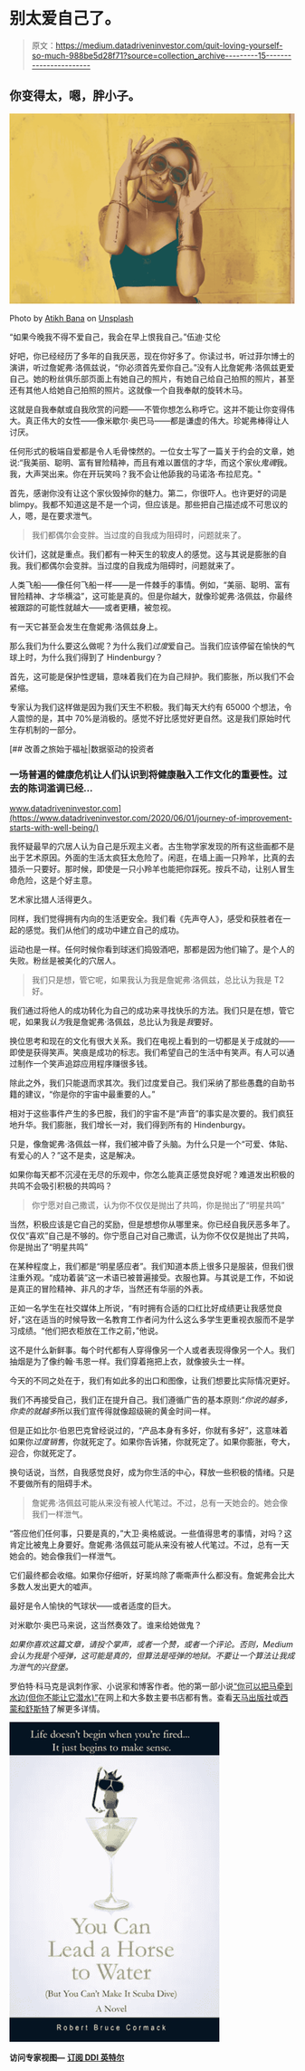 # 别太爱自己了。

> 原文：<https://medium.datadriveninvestor.com/quit-loving-yourself-so-much-988be5d28f71?source=collection_archive---------15----------------------->

## 你变得太，嗯，胖小子。

![](img/946645433b3a18f410dd3afc16a96f2f.png)

Photo by [Atikh Bana](https://unsplash.com/@tikh?utm_source=unsplash&utm_medium=referral&utm_content=creditCopyText) on [Unsplash](https://unsplash.com/s/photos/sexy-woman?utm_source=unsplash&utm_medium=referral&utm_content=creditCopyText)

“如果今晚我不得不爱自己，我会在早上恨我自己。”伍迪·艾伦

好吧，你已经经历了多年的自我厌恶，现在你好多了。你读过书，听过菲尔博士的演讲，听过詹妮弗·洛佩兹说，“你必须首先爱你自己。”没有人比詹妮弗·洛佩兹更爱自己。她的粉丝俱乐部页面上有她自己的照片，有她自己给自己拍照的照片，甚至还有其他人给她自己拍照的照片。这就像一个自我奉献的旋转木马。

这就是自我奉献或自我欣赏的问题——不管你想怎么称呼它。这并不能让你变得伟大。真正伟大的女性——像米歇尔·奥巴马——都是谦虚的伟大。珍妮弗棒得让人讨厌。

任何形式的极端自爱都是令人毛骨悚然的。一位女士写了一篇关于约会的文章，她说:“我美丽、聪明、富有冒险精神，而且有难以置信的才华，而这个家伙*鬼魂*我。我，大声哭出来。你在开玩笑吗？我不会让他舔我的马诺洛·布拉尼克。"

首先，感谢你没有让这个家伙毁掉你的魅力。第二，你很吓人。也许更好的词是 blimpy。我都不知道这是不是一个词，但应该是。那些把自己描述成不可思议的人，嗯，是在要求泄气。

> 我们都偶尔会变胖。当过度的自我成为阻碍时，问题就来了。

伙计们，这就是重点。我们都有一种天生的软皮人的感觉。这与其说是膨胀的自我。我们都偶尔会变胖。当过度的自我成为阻碍时，问题就来了。

人类飞船——像任何飞船一样——是一件棘手的事情。例如，“美丽、聪明、富有冒险精神、才华横溢”，这可能是真的。但是你越大，就像珍妮弗·洛佩兹，你最终被跟踪的可能性就越大——或者更糟，被忽视。

有一天它甚至会发生在詹妮弗·洛佩兹身上。

那么我们为什么要这么做呢？为什么我们*过度*爱自己。当我们应该停留在愉快的气球上时，为什么我们得到了 Hindenburgy？

首先，这可能是保护性逻辑，意味着我们在为自己辩护。我们膨胀，所以我们不会紧缩。

专家认为我们这样做是因为我们天生不积极。我们每天大约有 65000 个想法，令人震惊的是，其中 70%是消极的。感觉不好比感觉好更自然。这是我们原始时代生存机制的一部分。

[](https://www.datadriveninvestor.com/2020/06/01/journey-of-improvement-starts-with-well-being/) [## 改善之旅始于福祉|数据驱动的投资者

### 一场普遍的健康危机让人们认识到将健康融入工作文化的重要性。过去的陈词滥调已经…

www.datadriveninvestor.com](https://www.datadriveninvestor.com/2020/06/01/journey-of-improvement-starts-with-well-being/) 

我怀疑最早的穴居人认为自己是乐观主义者。古生物学家发现的所有这些画都不是出于艺术原因。外面的生活太疯狂太危险了。闲逛，在墙上画一只羚羊，比真的去猎杀一只要好。那时候，即使是一只小羚羊也能把你踩死。按兵不动，让别人冒生命危险，这是个好主意。

艺术家比猎人活得更久。

同样，我们觉得拥有内向的生活更安全。我们看《先声夺人》，感受和获胜者在一起的感觉。我们从他们的成功中建立自己的成功。

运动也是一样。任何时候你看到球迷们捣毁酒吧，那都是因为他们输了。是个人的失败。粉丝是被美化的穴居人。

> 我们只是想，管它呢，如果我认为我是詹妮弗·洛佩兹，总比认为我是 T2 好。

我们通过将他人的成功转化为自己的成功来寻找快乐的方法。我们只是在想，管它呢，如果我*认为*我是詹妮弗·洛佩兹，总比认为我是*我*要好。

换位思考和现在的文化有很大关系。我们在电视上看到的一切都是关于成就的——即使是获得笑声。笑痕是成功的标志。我们希望自己的生活中有笑声。有人可以通过制作一个笑声追踪应用程序赚很多钱。

除此之外，我们只能退而求其次。我们过度爱自己。我们采纳了那些愚蠢的自助书籍的建议，“你是你的宇宙中最重要的人。”

相对于这些事件产生的多巴胺，我们的宇宙不是“声音”的事实是次要的。我们疯狂地升华。我们膨胀，我们增长一对，我们得到所有的 Hindenburgy。

只是，像詹妮弗·洛佩兹一样，我们被冲昏了头脑。为什么只是一个“可爱、体贴、有爱心的人？”这不是卖，这是解决。

如果你每天都不沉浸在无尽的乐观中，你怎么能真正感觉良好呢？难道发出积极的共鸣不会吸引积极的共鸣吗？

> 你宁愿对自己撒谎，认为你不仅仅是抛出了共鸣，你是抛出了“明星共鸣”

当然，积极应该是它自己的奖励，但是想想你从哪里来。你已经自我厌恶多年了。仅仅“喜欢”自己是不够的。你宁愿自己对自己撒谎，认为你不仅仅是抛出了共鸣，你是抛出了“明星共鸣”

在某种程度上，我们都是“明星感应者”。我们知道本质上很多只是服装，但我们很注重外观。“成功着装”这一术语已被普遍接受。衣服也算。与其说是工作，不如说是真正的冒险精神、非凡的才华，当然还有华丽的外表。

正如一名学生在社交媒体上所说，“有时拥有合适的口红比好成绩更让我感觉良好，”这在适当的时候导致一名教育工作者问为什么这么多学生更重视衣服而不是学习成绩。“他们把衣柜放在工作之前，”他说。

这不是什么新鲜事。每个时代都有人穿得像另一个人或者表现得像另一个人。我们抽烟是为了像约翰·韦恩一样。我们穿着拖把上衣，就像披头士一样。

今天的不同之处在于，我们有如此多的出口和图像，让我们想要比实际情况更好。

我们不再接受自己，我们正在提升自己。我们遵循广告的基本原则:“*你说的越多，你卖的就越多*所以我们宣传得就像超级碗的黄金时间一样。

但是正如比尔·伯恩巴克曾经说过的，“产品本身有多好，你就有多好”，这意味着如果你*过度销售*，你就死定了。如果你告诉猪，你就死定了。如果你膨胀，夸大，迎合，你就死定了。

换句话说，当然，自我感觉良好，成为你生活的中心，释放一些积极的情绪。只是不要做所有的阻碍手术。

> 詹妮弗·洛佩兹可能从来没有被人代笔过。不过，总有一天她会的。她会像我们一样泄气。

“答应他们任何事，只要是真的，”大卫·奥格威说。一些值得思考的事情，对吗？这肯定比被鬼上身要好。詹妮弗·洛佩兹可能从来没有被人代笔过。不过，总有一天她会的。她会像我们一样泄气。

它们最终都会收缩。如果你仔细听，好莱坞除了嘶嘶声什么都没有。詹妮弗会比大多数人发出更大的嘘声。

最好是令人愉快的气球状——或者适度的巨大。

对米歇尔·奥巴马来说，这当然奏效了。谁来给她做鬼？

*如果你喜欢这篇文章，请投个掌声，或者一个赞，或者一个评论。否则，Medium 会认为我是个哑弹，这可能是真的，但算法是哑弹的地狱。不要让一个算法让我成为泄气的兴登堡。*

罗伯特·科马克是讽刺作家、小说家和博客作者。他的第一部小说[“你可以把马牵到水边(但你不能让它潜水)”](http://robertcormack.net/)在网上和大多数主要书店都有售。查看[天马出版社](http://skyhorsepublishing.com/)或[西蒙和舒斯特](http://simonandschuster.ca/)了解更多详情。

![](img/88e0d637333fe144177372b0cd6b07e8.png)

**访问专家视图—** [**订阅 DDI 英特尔**](https://datadriveninvestor.com/ddi-intel)